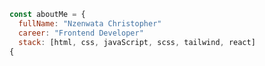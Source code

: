 ```js
const aboutMe = {
  fullName: "Nzenwata Christopher"
  career: "Frontend Developer"
  stack: [html, css, javaScript, scss, tailwind, react]
{
```
<!--
<p align="center">
<img src="https://readme-typing-svg.herokuapp.com?font=Sora&weight=500&size=35&duration=4000&pause=1000&color=3FBFFF&center=true&vCenter=true&width=600&height=70&lines=Hi+There!+👋;I'm+Nzenwata+Christopher;A+Frontend+Web+Developer" />
</p>
--->
<!--
<h1>Hi, I'm Nzenwata Christopher, a frontend web developer</h1>

I'm just a regular guy on my journey to becoming a full-stack developer. It's a key part of one of my long-term goals. I'm dedicated to improving and expanding my skill set particularly in web development one commit at a time. I’m currently studying Computer Science to deepen my understanding of computing.

<br>

## GitHub Stats

> This section shows a snapshot of my coding activity and contributions on GitHub, reflecting my growth and progress over time.
<br>

[![GitHub Streak](https://github-readme-streak-stats-omega-swart.vercel.app?user=Chris-Error-404&theme=dark)](https://git.io/streak-stats)
<br>

## Currently Learning

> This section highlights the new skills and technologies I'm diving into right now because growth never stops and there’s always something exciting to explore.

<br>

![React](https://img.shields.io/badge/React-20232A?style=badge&logo=react&logoColor=61DAFB)
![TailwindCSS](https://img.shields.io/badge/TailwindCSS-38B2AC?style=badge&logo=tailwind-css&logoColor=white)
![Microsoft Access](https://img.shields.io/badge/Microsoft_Access-A4373A?style=badge&logo=microsoft-access&logoColor=white)

<br>

## Languages - Frameworks - Tools

> These are the languages, frameworks and tools I use to build projects, solve problems, and keep improving my skills.

<br>

![HTML5](https://img.shields.io/badge/HTML5-E34F26?style=badge&logo=html5&logoColor=white)
![CSS3](https://img.shields.io/badge/CSS3-1572B6?style=badge&logo=css3&logoColor=white)
![JavaScript](https://img.shields.io/badge/JavaScript-F7DF1E?style=badge&logo=javascript&logoColor=black)
![Sass](https://img.shields.io/badge/Sass-CC6699?style=badge&logo=sass&logoColor=white)
![TailwindCSS](https://img.shields.io/badge/TailwindCSS-38B2AC?style=badge&logo=tailwind-css&logoColor=white)
![React](https://img.shields.io/badge/React-20232A?style=badge&logo=react&logoColor=61DAFB)
![Vite](https://img.shields.io/badge/Vite-646CFF?style=badge&logo=vite&logoColor=white)
![Python](https://img.shields.io/badge/Python-3776AB?style=badge&logo=python&logoColor=white)
![Git](https://img.shields.io/badge/Git-F05032?style=badge&logo=git&logoColor=white)
![GitHub](https://img.shields.io/badge/GitHub-181717?style=badge&logo=github&logoColor=white)
![Vercel](https://img.shields.io/badge/Vercel-000000?style=badge&logo=vercel&logoColor=white)
![VS Code](https://img.shields.io/badge/VS%20Code-007ACC?style=badge&logo=visual-studio-code&logoColor=white)
![VSCodium](https://img.shields.io/badge/VSCodium-2F80ED?style=badge&logo=vscodium&logoColor=white)
![Figma](https://img.shields.io/badge/Figma-F24E1E?style=badge&logo=figma&logoColor=white)
![Obsidian](https://img.shields.io/badge/Obsidian-483699?style=badge&logo=obsidian&logoColor=white)
![Windows](https://img.shields.io/badge/Windows-0078D6?style=badge&logo=windows&logoColor=white)

<br>

## Contact Me

> Feel free to reach out if you want to collaborate, ask questions, or just say hi. I’m always open to connect!

<br>

[![Gmail](https://img.shields.io/badge/Gmail-D14836?style=badge&logo=gmail&logoColor=white)](mailto:nzenwatachristopher186@gmail.com)
[![LinkedIn](https://img.shields.io/badge/LinkedIn-0077B5?style=badge&logo=linkedin&logoColor=white)](https://www.linkedin.com/in/christopher-nzenwata-b52807334/)
[![X](https://img.shields.io/badge/Twitter-000000?style=badge&logo=x&logoColor=white)](https://x.com/Chris_Error_404)
[![Instagram](https://img.shields.io/badge/Instagram-E4405F?style=badge&logo=instagram&logoColor=white)](https://www.instagram.com/typicaldeveloper)
[![StackOverflow](https://img.shields.io/badge/StackOverflow-F58025?style=badge&logo=stackoverflow&logoColor=white)](https://stackoverflow.com/users/28486191/) -->
